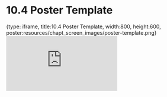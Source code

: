 # 10.4 Poster Template
 
{type: iframe, title:10.4 Poster Template, width:800, height:600, poster:resources/chapt_screen_images/poster-template.png}
![](https://vgaysin1.github.io/CURE-MicrobialMysteries-test/poster-template.html)
 

 

